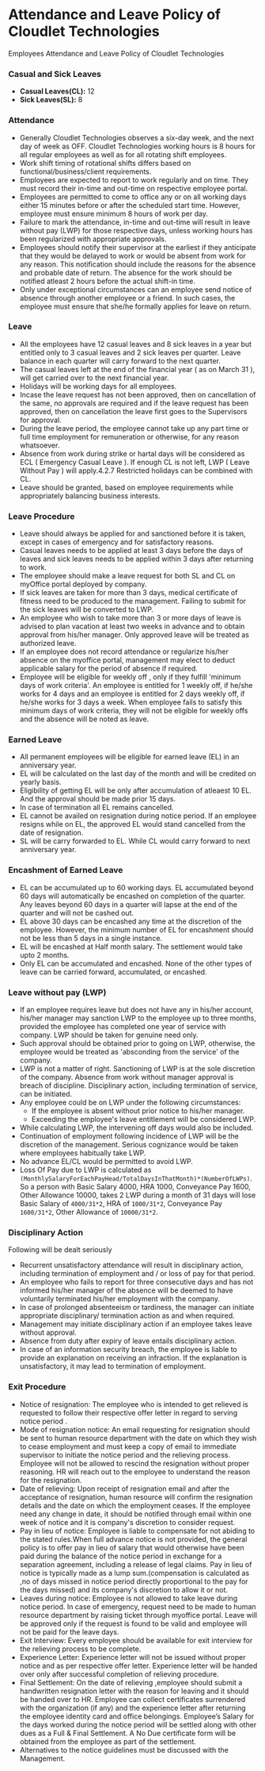 # Attendance and Leave Policy of Cloudlet Technologies

Employees Attendance and Leave Policy of Cloudlet Technologies

### Casual and Sick Leaves

- **Casual Leaves(CL):** 12
- **Sick Leaves(SL):** 8

### Attendance

- Generally Cloudlet Technologies observes a six-day week, and the next day of week as OFF. Cloudlet Technologies working hours is 8 hours for all regular employees as well as for all rotating shift employees.
- Work shift timing of rotational shifts differs based on functional/business/client requirements.
- Employees are expected to report to work regularly and on time. They must record their in-time and out-time on respective employee portal.
- Employees are permitted to come to office any or on all working days either 15 minutes before or after the scheduled start time. However, employee must ensure minimum 8 hours of work per day.
- Failure to mark the attendance, in-time and out-time will result in leave without pay (LWP) for those respective days, unless working hours has been regularized with appropriate approvals.
- Employees should notify their supervisor at the earliest if they anticipate that they would be delayed to work or would be absent from work for any reason. This notification should include the reasons for the absence and probable date of return. The absence for the work should be notified atleast 2 hours before the actual shift-in time.
- Only under exceptional circumstances can an employee send notice of absence through another employee or a friend. In such cases, the employee must ensure that she/he formally applies for leave on return.

### Leave

- All the employees have 12 casual leaves and 8 sick leaves in a year but entitled only to 3 casual leaves and 2 sick leaves per quarter. Leave balance in each quarter will carry forward to the next quarter.
- The casual leaves left at the end of the financial year ( as on March 31 ), will get carried over to the next financial year.
- Holidays will be working days for all employees.
- Incase the leave request has not been approved, then on cancellation of the same, no approvals are required and if the leave request has been approved, then on cancellation the leave first goes to the Supervisors for approval.
- During the leave period, the employee cannot take up any part time or full time employment for remuneration or otherwise, for any reason whatsoever.
- Absence from work during strike or hartal days will be considered as ECL ( Emergency Casual Leave ). If enough CL is not left, LWP ( Leave Without Pay ) will apply.4.2.7 Restricted holidays can be combined with CL.
- Leave should be granted, based on employee requirements while appropriately balancing business interests.

### Leave Procedure

- Leave should always be applied for and sanctioned before it is taken, except in cases of emergency and for satisfactory reasons.
- Casual leaves needs to be applied at least 3 days before the days of leaves and sick leaves needs to be applied within 3 days after returning to work.
- The employee should make a leave request for both SL and CL on myOffice portal deployed by company.
- If sick leaves are taken for more than 3 days, medical certificate of fitness need to be produced to the management. Failing to submit for the sick leaves will be converted to LWP.
- An employee who wish to take more than 3 or more days of leave is advised to plan vacation at least two weeks in advance and to obtain approval from his/her manager. Only approved leave will be treated as authorized leave.
- If an employee does not record attendance or regularize his/her absence on the myoffice portal, management may elect to deduct applicable salary for the period of absence if required.
- Employee will be eligible for weekly off , only if they fulfill 'minimum days of work criteria'. An employee is entitled for 1 weekly off, if he/she works for 4 days and an employee is entitled for 2 days weekly off, if he/she works for 3 days a week. When employee fails to satisfy this minimum days of work criteria, they will not be eligible for weekly offs and the absence will be noted as leave.

### Earned Leave

- All permanent employees will be eligible for earned leave (EL) in an anniversary year.
- EL will be calculated on the last day of the month and will be credited on yearly basis.
- Eligibility of getting EL will be only after accumulation of atleaest 10 EL. And the approval should be made prior 15 days.
- In case of termination all EL remains cancelled.
- EL cannot be availed on resignation during notice period. If an employee resigns while on EL, the approved EL would stand cancelled from the date of resignation.
- SL will be carry forwarded to EL. While CL would carry forward to next anniversary year.

### Encashment of Earned Leave

- EL can be accumulated up to 60 working days. EL accumulated beyond 60 days will automatically be encashed on completion of the quarter. Any leaves beyond 60 days in a quarter will lapse at the end of the quarter and will not be cashed out.
- EL above 30 days can be encashed any time at the discretion of the employee. However, the minimum number of EL for encashment should not be less than 5 days in a single instance.
- EL will be encashed at Half month salary. The settlement would take upto 2 months.
- Only EL can be accumulated and encashed. None of the other types of leave can be carried forward, accumulated, or encashed.

### Leave without pay (LWP)

- If an employee requires leave but does not have any in his/her account, his/her manager may sanction LWP to the employee up to three months, provided the employee has completed one year of service with company. LWP should be taken for genuine need only.
- Such approval should be obtained prior to going on LWP, otherwise, the employee would be treated as 'absconding from the service' of the company.
- LWP is not a matter of right. Sanctioning of LWP is at the sole discretion of the company. Absence from work without manager approval is breach of discipline. Disciplinary action, including termination of service, can be initiated.
- Any employee could be on LWP under the following circumstances:
    - If the employee is absent without prior notice to his/her manager.
    - Exceeding the employee's leave entitlement will be considered LWP. 
- While calculating LWP, the intervening off days would also be included.
- Continuation of employment following incidence of LWP will be the discretion of the management. Serious cognizance would be taken where employees habitually take LWP.
- No advance EL/CL would be permitted to avoid LWP.
- Loss Of Pay due to LWP is calculated as ```(MonthlySalaryForEachPayHead/TotalDaysInThatMonth)*(NumberOfLWPs)```. So a person with Basic Salary 4000, HRA 1000, Conveyance Pay 1600, Other Allowance 10000, takes 2 LWP during a month of 31 days will lose Basic Salary of `4000/31*2`, HRA of `1000/31*2`, Conveyance Pay `1600/31*2`, Other Allowance of `10000/31*2`.

### Disciplinary Action

Following will be dealt seriously

- Recurrent unsatisfactory attendance will result in disciplinary action, including termination of employment and / or loss of pay for that period.
- An employee who fails to report for three consecutive days and has not informed his/her manager of the absence will be deemed to have voluntarily terminated his/her employment with the company.
- In case of prolonged absenteeism or tardiness, the manager can initiate appropriate disciplinary/ termination action as and when required.
- Management may initiate disciplinary action if an employee takes leave without approval.
- Absence from duty after expiry of leave entails disciplinary action.
- In case of an information security breach, the employee is liable to provide an explanation on receiving an infraction. If the explanation is unsatisfactory, it may lead to termination of employment.

### Exit Procedure

- Notice of resignation: The employee who is intended to get relieved is requested to follow their respective offer letter in regard to serving notice period .
- Mode of resignation notice: An email requesting for resignation should be sent to human resource department with the date on which they wish to cease employment and must keep a copy of email to immediate supervisor to initiate the notice period and the relieving process. Employee will not be allowed to rescind the resignation without proper reasoning. HR will reach out to the employee to understand the reason for the resignation.
- Date of relieving: Upon receipt of resignation email and after the acceptance of resignation, human resource will confirm the resignation details and the date on which the employment ceases. If the employee need any change in date, it should be notified through email within one week of notice and it is company's discretion to consider request.
- Pay in lieu of notice: Employee is liable to compensate for not abiding to the stated rules.When full advance notice is not provided, the general policy is to offer pay in lieu of salary that would otherwise have been paid during the balance of the notice period in exchange for a separation agreement, including a release of legal claims. Pay in lieu of notice is typically made as a lump sum.(compensation is calculated as ,no of days missed in notice period directly proportional to the pay for the days missed) and its company's discretion to allow it or not.
- Leaves during notice: Employee is not allowed to take leave during notice period. In case of emergency, request need to be made to human resource department by raising ticket through myoffice portal. Leave will be approved only if the request is found to be valid and employee will not be paid for the leave days.
- Exit Interview: Every employee should be available for exit interview for the relieving process to be complete.
- Experience Letter: Experience letter will not be issued without proper notice and as per respective offer letter. Experience letter will be handed over only after successful completion of relieving procedure.
- Final Settlement: On the date of relieving ,employee should submit a handwritten resignation letter with the reason for leaving and it should be handed over to HR. Employee can collect certificates surrendered with the organization (if any) and the experience letter after returning the employee identity card and office belongings. Employee’s Salary for the days worked during the notice period will be settled along with other dues as a Full & Final Settlement. A No Due certificate form will be obtained from the employee as part of the settlement.
- Alternatives to the notice guidelines must be discussed with the Management.


